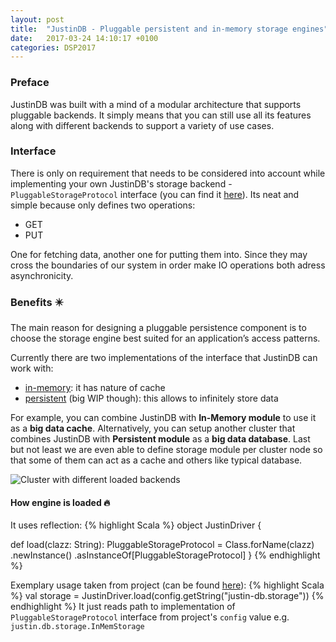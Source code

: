 ```yaml
---
layout: post
title:  "JustinDB - Pluggable persistent and in-memory storage engines"
date:   2017-03-24 14:10:17 +0100
categories: DSP2017
---
```


### Preface
JustinDB was built with a mind of a modular architecture that supports pluggable backends. It simply means that you can still use all its features along with different backends to support a variety of use cases.

### Interface
There is only on requirement that needs to be considered into account while implementing your own JustinDB's storage backend - `PluggableStorageProtocol` interface (you can find it [here][pluggablestorage-protocol]). Its neat and simple because only defines two operations:
- GET
- PUT

One for fetching data, another one for putting them into. Since they may cross the boundaries of our system in order make IO operations both adress asynchronicity.

### Benefits ✴️
The main reason for designing a pluggable persistence component is to choose the storage engine best suited for an application’s access patterns.

Currently there are two implementations of the interface that JustinDB can work with:
- [in-memory][in-memory-storage]: it has nature of cache
- [persistent][persistent-storage] (big WIP though): this allows to infinitely store data

For example, you can combine JustinDB with **In-Memory module** to use it as a **big data cache**.
Alternatively, you can setup another cluster that combines JustinDB with **Persistent module** as a **big data database**.
Last but not least we are even able to define storage module per cluster node so that some of them can act as a cache and others like typical database.

![][justin-cache-persistent-image]

#### How engine is loaded 🔥

It uses reflection:
{% highlight Scala %}
object JustinDriver {

  def load(clazz: String): PluggableStorageProtocol = Class.forName(clazz)
    .newInstance()
    .asInstanceOf[PluggableStorageProtocol]
}
{% endhighlight %}

Exemplary usage taken from project (can be found [here][justindb-driver-usage]):
{% highlight Scala %}
val storage = JustinDriver.load(config.getString("justin-db.storage"))
{% endhighlight %}
It just reads path to implementation of `PluggableStorageProtocol` interface from project's `config` value e.g. `justin.db.storage.InMemStorage`


[pluggablestorage-protocol]: https://github.com/justin-db/JustinDB/blob/master/justin-core/src/main/scala/justin/db/storage/PluggableStorageProtocol.scala
[in-memory-storage]: https://github.com/justin-db/JustinDB/tree/master/justin-storage-in-mem
[persistent-storage]: https://github.com/justin-db/JustinDB/tree/master/justin-storage-persistent
[justindb-driver-usage]: https://github.com/justin-db/JustinDB/blob/master/justin-http-api/src/main/scala/justin/http_api/Main.scala#L35
[justin-cache-persistent-image]: ../../../../../justin-cache-persistent.png "Cluster with different loaded backends"
